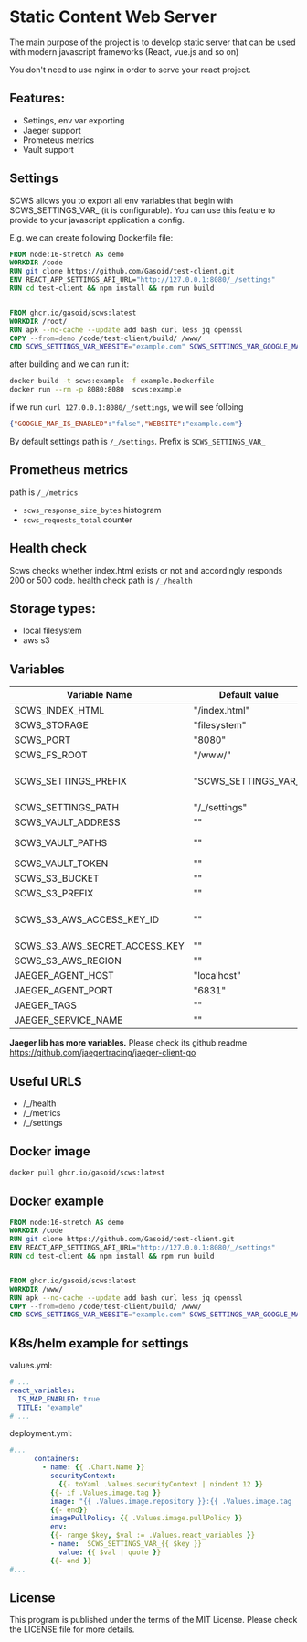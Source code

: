 # Static Content Web Server
The main purpose of the project is to develop static server that can be used with modern javascript frameworks (React, vue.js and so on)

You don't need to use nginx in order to serve your react project.

## Features:
- Settings, env var exporting
- Jaeger support
- Prometeus metrics
- Vault support

## Settings
SCWS allows you to export all env variables that begin with SCWS_SETTINGS_VAR_ (it is configurable).
You can use this feature to provide to your javascript application a config.

E.g. we can create following Dockerfile file:
```dockerfile
FROM node:16-stretch AS demo
WORKDIR /code
RUN git clone https://github.com/Gasoid/test-client.git
ENV REACT_APP_SETTINGS_API_URL="http://127.0.0.1:8080/_/settings"
RUN cd test-client && npm install && npm run build


FROM ghcr.io/gasoid/scws:latest
WORKDIR /root/
RUN apk --no-cache --update add bash curl less jq openssl
COPY --from=demo /code/test-client/build/ /www/
CMD SCWS_SETTINGS_VAR_WEBSITE="example.com" SCWS_SETTINGS_VAR_GOOGLE_MAP_IS_ENABLED="false" scws
```
after building and we can run it:
```bash
docker build -t scws:example -f example.Dockerfile
docker run --rm -p 8080:8080  scws:example
```
if we run `curl 127.0.0.1:8080/_/settings`, we will see folloing

```json
{"GOOGLE_MAP_IS_ENABLED":"false","WEBSITE":"example.com"}
```
By default settings path is `/_/settings`. Prefix is `SCWS_SETTINGS_VAR_`


## Prometheus metrics
path is `/_/metrics`
- `scws_response_size_bytes` histogram
- `scws_requests_total` counter

## Health check
Scws checks whether index.html exists or not and accordingly responds 200 or 500 code.
health check path is `/_/health`


## Storage types:
- local filesystem
- aws s3


## Variables

| Variable Name  | Default value | Description |
| ------------- | ------------- | ------------- |
| SCWS_INDEX_HTML | "/index.html" | index file |
| SCWS_STORAGE | "filesystem" |storage type: filesystem, s3 |
| SCWS_PORT | "8080" | port |
| SCWS_FS_ROOT | "/www/" | root path for filesystem |
| SCWS_SETTINGS_PREFIX | "SCWS_SETTINGS_VAR_" | prefix for env variables, which will be exposed for client, you can get it from /_/settings as json. e.g. SCWS_SETTINGS_VAR_WEBSITE="mycoolwebsite" |
| SCWS_SETTINGS_PATH | "/_/settings" | path for settings |
| SCWS_VAULT_ADDRESS | "" | vault address, e.g. http://vault:8200/ |
| SCWS_VAULT_PATHS | "" | list of paths, e.g. "secrets/aws/scws,secrets/aws/scws2" |
| SCWS_VAULT_TOKEN | "" | vault token |
| SCWS_S3_BUCKET | "" | s3 bucket where content is |
| SCWS_S3_PREFIX | "" | s3 prefix where content is |
| SCWS_S3_AWS_ACCESS_KEY_ID | "" | please set up SCWS_S3_AWS_ACCESS_KEY_ID, SCWS_S3_AWS_SECRET_ACCESS_KEY and AWS_REGION if storage type is "s3" |
| SCWS_S3_AWS_SECRET_ACCESS_KEY | "" |  |
| SCWS_S3_AWS_REGION | "" | REGION |
| JAEGER_AGENT_HOST | "localhost" | jaeger host |
| JAEGER_AGENT_PORT | "6831" | jaeger port |
| JAEGER_TAGS | "" | jaeger tags |
| JAEGER_SERVICE_NAME | "" | jaeger service name |

**Jaeger lib has more variables.** Please check its github readme https://github.com/jaegertracing/jaeger-client-go


## Useful URLS
- /_/health
- /_/metrics
- /_/settings


## Docker image
```bash
docker pull ghcr.io/gasoid/scws:latest
```

## Docker example

```dockerfile
FROM node:16-stretch AS demo
WORKDIR /code
RUN git clone https://github.com/Gasoid/test-client.git
ENV REACT_APP_SETTINGS_API_URL="http://127.0.0.1:8080/_/settings"
RUN cd test-client && npm install && npm run build


FROM ghcr.io/gasoid/scws:latest
WORKDIR /www/
RUN apk --no-cache --update add bash curl less jq openssl
COPY --from=demo /code/test-client/build/ /www/
CMD SCWS_SETTINGS_VAR_WEBSITE="example.com" SCWS_SETTINGS_VAR_GOOGLE_MAP_IS_ENABLED="false" scws
```

## K8s/helm example for settings
values.yml:
```yaml
# ...
react_variables:
  IS_MAP_ENABLED: true
  TITLE: "example"
# ...
```

deployment.yml:
```yaml
#...
      containers:
        - name: {{ .Chart.Name }}
          securityContext:
            {{- toYaml .Values.securityContext | nindent 12 }}
          {{- if .Values.image.tag }}
          image: "{{ .Values.image.repository }}:{{ .Values.image.tag | default .Chart.AppVersion }}"
          {{- end}}
          imagePullPolicy: {{ .Values.image.pullPolicy }}
          env:
          {{- range $key, $val := .Values.react_variables }}
          - name:  SCWS_SETTINGS_VAR_{{ $key }}
            value: {{ $val | quote }}
          {{- end }}
#...
```

## License
This program is published under the terms of the MIT License. Please check the LICENSE file for more details.
